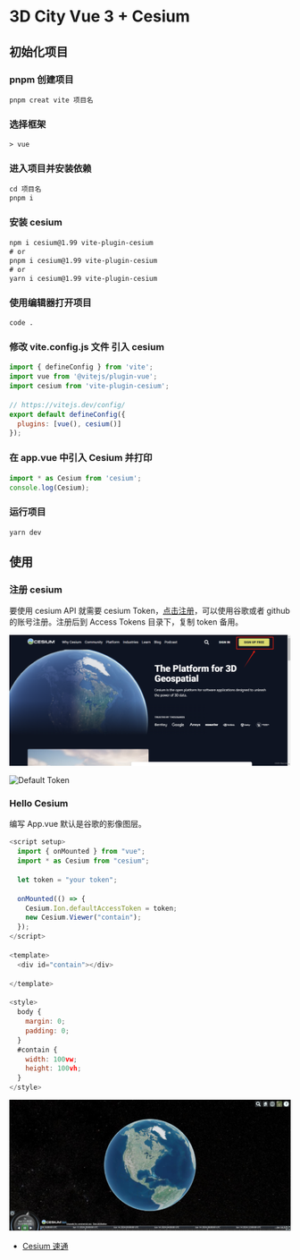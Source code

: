 # 3D City Vue 3 + Cesium

## 初始化项目

### pnpm 创建项目

```shell
pnpm creat vite 项目名
```

### 选择框架

```shell
> vue
```

### 进入项目并安装依赖

```shell
cd 项目名
pnpm i
```

### 安装 cesium

```shell
npm i cesium@1.99 vite-plugin-cesium
# or
pnpm i cesium@1.99 vite-plugin-cesium
# or
yarn i cesium@1.99 vite-plugin-cesium
```

### 使用编辑器打开项目

```shell
code .
```

### 修改 vite.config.js 文件 引入 cesium

```js
import { defineConfig } from 'vite';
import vue from '@vitejs/plugin-vue';
import cesium from 'vite-plugin-cesium';

// https://vitejs.dev/config/
export default defineConfig({
  plugins: [vue(), cesium()]
});
```

### 在 app.vue 中引入 Cesium 并打印

```js
import * as Cesium from 'cesium';
console.log(Cesium);
```

### 运行项目

```shell
yarn dev
```

## 使用

### 注册 cesium

要使用 cesium API 就需要 cesium Token，[点击注册](https://cesium.com/)，可以使用谷歌或者 github 的账号注册。注册后到 Access Tokens 目录下，复制 token 备用。

![cesium官网](/src/assets/images/cesium.jpeg)

![Default Token](/src/assets/images/tokendemo.jpeg)

### Hello Cesium

编写 App.vue 默认是谷歌的影像图层。

```js
<script setup>
  import { onMounted } from "vue";
  import * as Cesium from "cesium";

  let token = "your token";

  onMounted(() => {
    Cesium.Ion.defaultAccessToken = token;
    new Cesium.Viewer("contain");
  });
</script>

<template>
  <div id="contain"></div>

</template>

<style>
  body {
    margin: 0;
    padding: 0;
  }
  #contain {
    width: 100vw;
    height: 100vh;
  }
</style>
```

![效果](/src/assets/images/demo.jpeg)

- [Cesium 速通](https://blog.csdn.net/weixin_64684095/article/details/139727206)
